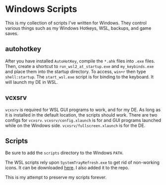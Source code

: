 Windows Scripts
===============

This is my collection of scripts I've written for Windows.  They control various things such as my Windows Hotkeys, WSL, backups, and game saves.

autohotkey
----------

After you have installed `AutoHotKey`, compile the `*.ahk` files into `.exe` files.  Then, create a shortcut to `run_wsl2_at_startup.exe` and `my_keybinds.exe` and place them into the startup directory.  To access, `win+r` then type `shell:startup`.  The `start_wsl.exe` script is for binding to the keyboard.  It will launch my DE in WSL.

vcxsrv
------

`vcxsrv` is required for WSL GUI programs to work, and for my DE.  As long as it is installed in the default location, the scripts should work.  There are two configs for `vcxsrv`.  `vcxsrv/config.xlaunch` is for and GUI programs launched while on the Windows side.  `vcxsrv/fullscreen.xlaunch` is for the DE.

Scripts
--------

Be sure to add the `scripts` directory to the Windows `PATH`.

The WSL scripts rely upon `SystemTrayRefresh.exe` to get rid of non-working icons.  It can be downloaded [here](https://www.majorgeeks.com/files/details/system_tray_refresh.html).  I also added it to the repo.

This is my attempt to preserve my scripts forever.
